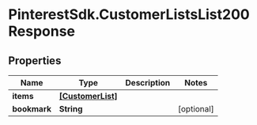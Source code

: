 # PinterestSdk.CustomerListsList200Response

## Properties

Name | Type | Description | Notes
------------ | ------------- | ------------- | -------------
**items** | [**[CustomerList]**](CustomerList.md) |  | 
**bookmark** | **String** |  | [optional] 


